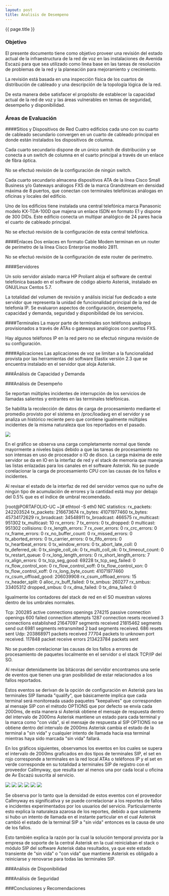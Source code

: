 ```yaml
---
layout: post
title: Analisis de Desempeno
---
```


{{ page.title }}

### Objetivo
El presente documento tiene como objetivo proveer una revisión del
estado actual de la infraestructura de la red de voz en las
instalaciones de Avenida Escazú para que sea utilizado como linea base
en las tareas de resolución de problemas de la red y
la planeación para mejoramiento y crecimiento.

La revisión está basada en una inspección física de los
cuartos de distribución de cableado y una descripción de la topología
lógica de la red.

De esta manera debe satisfacer el propósito de establecer la capacidad
actual de la red de voz y las áreas vulnerables en temas de seguridad,
desempeño y disponibilidad.

### Áreas de Evaluación

####Sitios y Dispositivos de Red
Cuatro edificios cada uno con su cuarto de cableado secundario
convergen en un cuarto de cableado principal en donde están instalados
los dispositivos de columna.

Cada cuarto secundario dispone de un único switch de distribución y se conecta a un switch
de columna en el cuarto principal a través de un enlace de fibra óptica.

No se efectuó revisión de la configuración de ningún switch.

Cada cuarto secundario almacena dispositivos ATA de la línea Cisco
Small Business y/o Gateways análogos FXS de la marca Grandstream en
densidad máxima de 8 puertos, que conectan con terminales telefónicas
análogas en oficinas y locales del edificio.

Uno de los edificios tiene instalada una central telefónica marca
Panasonic modelo KX-TDA-100D que majena un enlace ISDN en formato E1
y dispone de 300 DIDs. Este edificio conecta un multipar analógico de
24 pares hacia el cuarto de cableado principal.

No se efectuó revisión de la configuración de esta central telefónica.

####Enlaces
Dos enlaces en formato Cable Modem terminan en un router de perímetro
de la línea Cisco Enterprise modelo 2811.

No se efectuó revisión de la configuración de este router de perímetro.

####Servidores

Un solo servidor aislado marca HP Proliant aloja el software de central telefónica basado
en el software de código abierto Asterisk, instalado en GNU/Linux
Centos 5.7.

La totalidad del volumen de revisión y análisis inicial fue dedicado a este
servidor que representa la unidad de funcionalidad principal de la red
de telefonía IP. Se evaluaron aspectos de configuración, desempeño,
capacidad y demanda, seguridad y disponibilidad de los servicios.  

####Terminales
La mayor parte de terminales son teléfonos análogos provisionados a
través de ATAs o gateways analógicos con puertos FXS.

Hay algunos teléfonos IP en la red pero no se efectuó ninguna revisión
de su configuración.

####Aplicaciones
Las aplicaciones de voz se limitan a la funcionalidad provista por las
herramientas del software Elastix versión 2.3 que se encuentra
instalado en el servidor que aloja Asterisk.

###Ánálisis de Capacidad y Demanda

###Análisis de Desempeño

Se reportan múltiples incidentes de interrupción de los servicios de
llamadas salientes y entrantes en las terminales telefónicas.

Se habilita la recolección de datos de carga de procesamiento mediante
el promedio provisto por el sistema en /proc/loadavg en el
servidor y se analiza un histórico reciente pero que contiene
igualmente múltiples incidentes de la misma naturaleza que los
reportados en el pasado.

<img src="http://dl.dropbox.com/u/49541944/graph/jan4-load.png">

En el gráfico se observa una carga completamente normal que tiende
mayormente a niveles bajos debido a que las tareas de procesamiento no
son intensas en uso de procesador o IO de disco. La carga máxima de este servidor se
da en IO en la interfaz de red y el stack de memoria que maneja las
listas enlazadas para los canales en el software Asterisk. No se puede
corelacionar la carga de procesamiento CPU con las causas de los fallos e incidentes. 

Al revisar el estado de la interfaz de red del servidor vemos que no
sufre de ningún tipo de acumulación de errores y la cantidad está muy
por debajo del 0.5% que es el índice de umbral recomendado.

[root@PORTAFOLIO-UC ~]# ethtool -S eth0
NIC statistics:
     rx_packets: 242203524
     tx_packets: 216673674
     rx_bytes: 41071977460
     tx_bytes: 45734172629
     rx_broadcast: 34548911
     tx_broadcast: 466575
     rx_multicast: 951302
     tx_multicast: 10
     rx_errors: 7
     tx_errors: 0
     tx_dropped: 0
     multicast: 951302
     collisions: 0
     rx_length_errors: 7
     rx_over_errors: 0
     rx_crc_errors: 0
     rx_frame_errors: 0
     rx_no_buffer_count: 0
     rx_missed_errors: 0
     tx_aborted_errors: 0
     tx_carrier_errors: 0
     tx_fifo_errors: 0
     tx_heartbeat_errors: 0
     tx_window_errors: 0
     tx_abort_late_coll: 0
     tx_deferred_ok: 0
     tx_single_coll_ok: 0
     tx_multi_coll_ok: 0
     tx_timeout_count: 0
     tx_restart_queue: 0
     rx_long_length_errors: 0
     rx_short_length_errors: 7
     rx_align_errors: 0
     tx_tcp_seg_good: 69228
     tx_tcp_seg_failed: 0
     rx_flow_control_xon: 0
     rx_flow_control_xoff: 0
     tx_flow_control_xon: 0
     tx_flow_control_xoff: 0
     rx_long_byte_count: 41071977460
     rx_csum_offload_good: 206039908
     rx_csum_offload_errors: 15
     rx_header_split: 0
     alloc_rx_buff_failed: 0
     tx_smbus: 260277
     rx_smbus: 33405312
     dropped_smbus: 0
     rx_dma_failed: 0
     tx_dma_failed: 0

Igualmente los contadores del stack de red en el SO muestran valores
dentro de los umbrales normales.

Tcp:
    200285 active connections openings
    274215 passive connection openings
    600 failed connection attempts
    1287 connection resets received
    3 connections established
    21647097 segments received
    21815462 segments send out
    6981 segments retransmited
    2 bad segments received.
    686 resets sent
Udp:
    203868971 packets received
    77704 packets to unknown port received.
    117848 packet receive errors
    213423784 packets sent 

No se pueden corelacionar las causas de los fallos a errores de
procesamiento de paquetes localmente en el servidor o el stack TCP/IP
del SO.

Al revisar detenidamente las bitácoras del servidor encontramos una
serie de eventos que tienen una gran posibilidad de estar relacionados
a los fallos reportados. 

Estos eventos se derivan de la opción de configuración en Asterisk
para las terminales SIP llamada "qualify", que básicamente implica que
cada terminal será monitoreada usado paquetes "keepalives" que
corresponden al mensaje SIP con el método OPTIONS que por defecto se
envía cada 2000ms, de esta manera si Asterisk obtiene el mensaje de
respuesta dentro del intervalo de 2000ms Asterisk mantiene un
estado para cada terminal y la marca como "con vida", si el mensaje de
respuesta al SIP OPTIONS no se obtiene dentro del intervalo de 2000ms
Asterisk cambia el estado de la terminal a "sin vida" y cualquier
intento de llamada hacia esa terminal mientras haya sido marcada "sin
vida" fallará.
 
En los gráficos siguientes, observamos los eventos en los cuales se
supera el intervalo de 2000ms graficados en dos tipos de terminales
SIP, el set en rojo corresponde a terminales en la red local ATAs o
teléfonos IP y el set en verde corresponde en su totalidad a
terminales SIP de registro con el proveedor Callmyway, que resulta ser
al menos una por cada local u oficina de Av Escazú suscrita al servicio.

<img src="http://dl.dropbox.com/u/49541944/graph/dec29.png">
<img src="http://dl.dropbox.com/u/49541944/graph/dec30.png">
<img src="http://dl.dropbox.com/u/49541944/graph/dec31.png">
<img src="http://dl.dropbox.com/u/49541944/graph/jan1.png">
<img src="http://dl.dropbox.com/u/49541944/graph/jan2.png">
<img src="http://dl.dropbox.com/u/49541944/graph/jan3.png">

Se observa por lo tanto que la densidad de estos eventos con el
proveedor Callmyway es significativa y se puede correlacionar a los
reportes de fallos e incidentes experimentados por los usuarios del
servicio. Particularmente esto explica la naturaleza azarosa de los
reportes, debido a que solamente si hubo un intento de llamada en el
instante particular en el cual Asterisk cambió el estado de la
terminal SIP a "sin vida" entonces es la causa de uno de los fallos.

Esto también explica la razón por la cual la solución temporal
provista por la empresa de soporte de la central Asterisk en la cual
reiniciaban el stack o módulo SIP del software Asterisk daba
resultados, ya que este estado transiente de "sin vida" o "con vida"
que mantiene Asterisk es obligado a reiniciarse y renovarse para todas
las terminales SIP.

###Análisis de Disponibilidad

###Análisis de Seguridad


###Conclusiones y Recomendaciones
